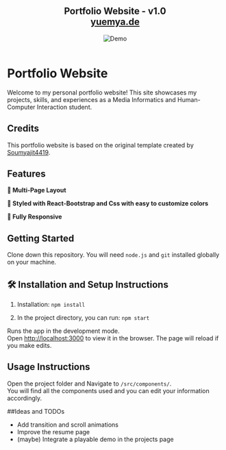 <h2 align="center">
  Portfolio Website - v1.0<br/>
  <a href="https://yuemya.de/" target="_blank">yuemya.de</a>
</h2>
<div align="center">
  <img alt="Demo" src="https://github.com/yunuseyvz/Portfolio/blob/master/images/readme_img.png?raw=true" />
</div>

<br/>

# Portfolio Website

Welcome to my personal portfolio website! This site showcases my projects, skills, and experiences as a Media Informatics and Human-Computer Interaction student.

## Credits

This portfolio website is based on the original template created by [Soumyajit4419](https://github.com/soumyajit4419/Portfolio). 

## Features

**📖 Multi-Page Layout**

**🎨 Styled with React-Bootstrap and Css with easy to customize colors**

**📱 Fully Responsive**

## Getting Started

Clone down this repository. You will need `node.js` and `git` installed globally on your machine.

## 🛠 Installation and Setup Instructions

1. Installation: `npm install`

2. In the project directory, you can run: `npm start`

Runs the app in the development mode.\
Open [http://localhost:3000](http://localhost:3000) to view it in the browser.
The page will reload if you make edits.

## Usage Instructions

Open the project folder and Navigate to `/src/components/`. <br/>
You will find all the components used and you can edit your information accordingly.

##Ideas and TODOs
- Add transition and scroll animations
- Improve the resume page
- (maybe) Integrate a playable demo in the projects page
